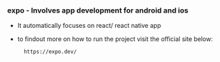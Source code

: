 ### expo - Involves app development for android and ios

- It automatically focuses on react/ react native app
- to findout more on how to run the project visit the official site below:

        https://expo.dev/
